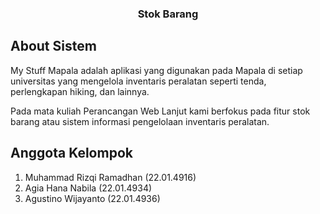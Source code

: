 <h3 align="center">Stok Barang</h3>

## About Sistem
My Stuff Mapala adalah aplikasi yang digunakan pada Mapala di setiap universitas yang mengelola inventaris peralatan seperti tenda, perlengkapan hiking, dan lainnya. 

Pada mata kuliah Perancangan Web Lanjut kami berfokus pada fitur stok barang atau sistem informasi pengelolaan inventaris peralatan.

## Anggota Kelompok
1. Muhammad Rizqi Ramadhan (22.01.4916)
2. Agia Hana Nabila (22.01.4934)
3. Agustino Wijayanto (22.01.4936)

